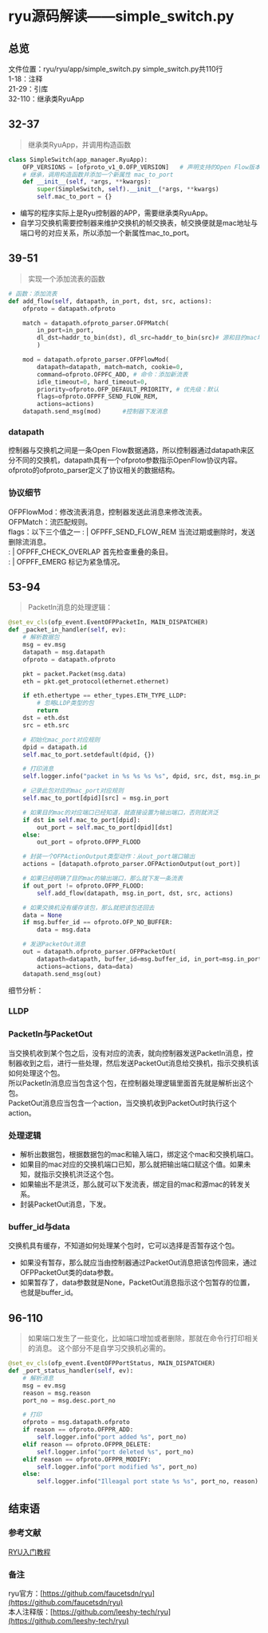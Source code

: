 # ryu源码解读——simple_switch.py

## 总览
文件位置：ryu/ryu/app/simple_switch.py
simple_switch.py共110行  
1-18：注释  
21-29：引库  
32-110：继承类RyuApp  
## 32-37
> 继承类RyuApp，并调用构造函数
```py
class SimpleSwitch(app_manager.RyuApp):
    OFP_VERSIONS = [ofproto_v1_0.OFP_VERSION]   # 声明支持的Open Flow版本
    # 继承，调用构造函数并添加一个新属性 mac_to_port
    def __init__(self, *args, **kwargs):
        super(SimpleSwitch, self).__init__(*args, **kwargs)
        self.mac_to_port = {}
```
- 编写的程序实际上是Ryu控制器的APP，需要继承类RyuApp。
- 自学习交换机需要控制器来维护交换机的帧交换表，帧交换便就是mac地址与端口号的对应关系，所以添加一个新属性mac_to_port。
## 39-51    
> 实现一个添加流表的函数

```py
# 函数：添加流表
def add_flow(self, datapath, in_port, dst, src, actions):
    ofproto = datapath.ofproto

    match = datapath.ofproto_parser.OFPMatch(
        in_port=in_port,
        dl_dst=haddr_to_bin(dst), dl_src=haddr_to_bin(src)# 源和目的mac地址
        )

    mod = datapath.ofproto_parser.OFPFlowMod(
        datapath=datapath, match=match, cookie=0,
        command=ofproto.OFPFC_ADD, # 命令：添加新流表
        idle_timeout=0, hard_timeout=0,
        priority=ofproto.OFP_DEFAULT_PRIORITY, # 优先级：默认
        flags=ofproto.OFPFF_SEND_FLOW_REM, 
        actions=actions)
    datapath.send_msg(mod)      #控制器下发消息
```
### datapath
控制器与交换机之间是一条Open Flow数据通路，所以控制器通过datapath来区分不同的交换机，datapath具有一个ofproto参数指示OpenFlow协议内容。ofproto的ofproto_parser定义了协议相关的数据结构。
### 协议细节
OFPFlowMod：修改流表消息，控制器发送此消息来修改流表。  
OFPMatch：流匹配规则。   
flags：以下三个值之一
: | OFPFF_SEND_FLOW_REM   当流过期或删除时，发送删除流消息。  
: | OFPFF_CHECK_OVERLAP   首先检查重叠的条目。  
: | OFPFF_EMERG           标记为紧急情况。  
## 53-94
> PacketIn消息的处理逻辑：  

```py
@set_ev_cls(ofp_event.EventOFPPacketIn, MAIN_DISPATCHER)
def _packet_in_handler(self, ev):
    # 解析数据包
    msg = ev.msg
    datapath = msg.datapath
    ofproto = datapath.ofproto

    pkt = packet.Packet(msg.data)
    eth = pkt.get_protocol(ethernet.ethernet)

    if eth.ethertype == ether_types.ETH_TYPE_LLDP:
        # 忽略LLDP类型的包
        return
    dst = eth.dst
    src = eth.src

    # 初始化mac_port对应规则
    dpid = datapath.id
    self.mac_to_port.setdefault(dpid, {})  

    # 打印消息
    self.logger.info("packet in %s %s %s %s", dpid, src, dst, msg.in_port) 

    # 记录此包对应的mac_port对应规则
    self.mac_to_port[dpid][src] = msg.in_port

    # 如果目的mac的对应端口已经知道，就直接设置为输出端口，否则就洪泛
    if dst in self.mac_to_port[dpid]:
        out_port = self.mac_to_port[dpid][dst]
    else:
        out_port = ofproto.OFPP_FLOOD

    # 封装一个OFPActionOutput类型动作：从out_port端口输出
    actions = [datapath.ofproto_parser.OFPActionOutput(out_port)]

    # 如果已经明确了目的mac的输出端口，那么就下发一条流表
    if out_port != ofproto.OFPP_FLOOD:
        self.add_flow(datapath, msg.in_port, dst, src, actions)

    # 如果交换机没有缓存该包，那么就把该包还回去
    data = None
    if msg.buffer_id == ofproto.OFP_NO_BUFFER:
        data = msg.data

    # 发送PacketOut消息
    out = datapath.ofproto_parser.OFPPacketOut(
        datapath=datapath, buffer_id=msg.buffer_id, in_port=msg.in_port,
        actions=actions, data=data)
    datapath.send_msg(out)
```
细节分析：
### LLDP
### PacketIn与PacketOut
当交换机收到某个包之后，没有对应的流表，就向控制器发送PacketIn消息，控制器收到之后，进行一些处理，然后发送PacketOut消息给交换机，指示交换机该如何处理这个包。   
所以PacketIn消息应当包含这个包，在控制器处理逻辑里面首先就是解析出这个包。  
PacketOut消息应当包含一个action，当交换机收到PacketOut时执行这个action。    
### 处理逻辑
- 解析出数据包，根据数据包的mac和输入端口，绑定这个mac和交换机端口。
- 如果目的mac对应的交换机端口已知，那么就把输出端口赋这个值。如果未知，就指示交换机洪泛这个包。
- 如果输出不是洪泛，那么就可以下发流表，绑定目的mac和源mac的转发关系。
- 封装PacketOut消息，下发。
  
### buffer_id与data
交换机具有缓存，不知道如何处理某个包时，它可以选择是否暂存这个包。  
- 如果没有暂存，那么就应当由控制器通过PacketOut消息把该包传回来，通过OFPPacketOut类的data参数。
- 如果暂存了，data参数就是None，PacketOut消息指示这个包暂存的位置，也就是buffer_id。
## 96-110
> 如果端口发生了一些变化，比如端口增加或者删除，那就在命令行打印相关的消息。
> 这个部分不是自学习交换机必需的。
```py
@set_ev_cls(ofp_event.EventOFPPortStatus, MAIN_DISPATCHER)
def _port_status_handler(self, ev):
    # 解析消息
    msg = ev.msg
    reason = msg.reason
    port_no = msg.desc.port_no

    # 打印
    ofproto = msg.datapath.ofproto
    if reason == ofproto.OFPPR_ADD:
        self.logger.info("port added %s", port_no)
    elif reason == ofproto.OFPPR_DELETE:
        self.logger.info("port deleted %s", port_no)
    elif reason == ofproto.OFPPR_MODIFY:
        self.logger.info("port modified %s", port_no)
    else:
        self.logger.info("Illeagal port state %s %s", port_no, reason)
```
## 结束语
### 参考文献
[RYU入门教程](https://www.sdnlab.com/1785.html)
### 备注
ryu官方：[https://github.com/faucetsdn/ryu](https://github.com/faucetsdn/ryu)   
本人注释版：[https://github.com/leeshy-tech/ryu](https://github.com/leeshy-tech/ryu)
